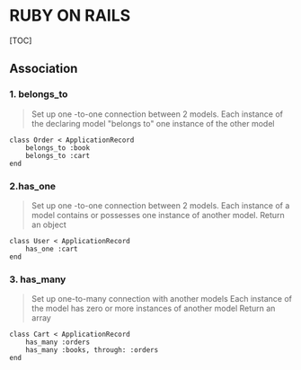 # RUBY ON RAILS
[TOC]
##   Association
###  1. belongs_to
> Set up one -to-one connection between 2 models. 
>Each instance of the declaring model "belongs to" one instance of the other model
```
class Order < ApplicationRecord
	belongs_to :book
	belongs_to :cart
end
```
### 2.has_one
> Set up one -to-one connection between 2 models.
> Each instance of a model contains or possesses one instance of another model.
> Return an object

```
class User < ApplicationRecord
	has_one :cart
end
```

### 3. has_many 
>Set up one-to-many connection with another models
>Each instance of the model has zero or more instances of another model
>Return an array
```
class Cart < ApplicationRecord
	has_many :orders
	has_many :books, through: :orders
end
```


